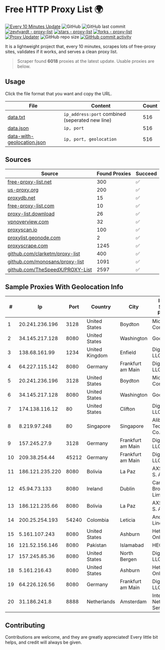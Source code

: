 
# Free HTTP Proxy List 🌍

[![Every 10 Minutes Update](https://github.com/mertguvencli/http-proxy-list/actions/workflows/main.yml/badge.svg?branch=main)](https://github.com/mertguvencli/http-proxy-list/actions/workflows/main.yml)
![GitHub](https://img.shields.io/github/license/mertguvencli/http-proxy-list)
![GitHub last commit](https://img.shields.io/github/last-commit/mertguvencli/http-proxy-list)
[![zevtyardt - proxy-list](https://img.shields.io/static/v1?label=zevtyardt&message=proxy-list&color=blue&logo=github)](https://github.com/zevtyardt/proxy-list "Go to GitHub repo")
[![stars - proxy-list](https://img.shields.io/github/stars/zevtyardt/proxy-list?style=social)](https://github.com/zevtyardt/proxy-list)
[![forks - proxy-list](https://img.shields.io/github/forks/zevtyardt/proxy-list?style=social)](https://github.com/zevtyardt/proxy-list)
[![Proxy Updater](https://github.com/zevtyardt/proxy-list/workflows/Proxy%20Updater/badge.svg)](https://github.com/zevtyardt/proxy-list/actions?query=workflow:"Proxy+Updater")
![GitHub repo size](https://img.shields.io/github/repo-size/zevtyardt/proxy-list)
[![GitHub commit activity](https://img.shields.io/github/commit-activity/m/zevtyardt/proxy-list?logo=commits)](https://github.com/zevtyardt/proxy-list/commits/main)

It is a lightweight project that, every 10 minutes, scrapes lots of free-proxy sites, validates if it works, and serves a clean proxy list.

> Scraper found **6018** proxies at the latest update. Usable proxies are below.

## Usage

Click the file format that you want and copy the URL.

|File|Content|Count|
|----|-------|-----|
|[data.txt](https://raw.githubusercontent.com/mertguvencli/http-proxy-list/main/proxy-list/data.txt)|`ip_address:port` combined (seperated new line)|516|
|[data.json](https://raw.githubusercontent.com/mertguvencli/http-proxy-list/main/proxy-list/data.json)|`ip, port`|516|
|[data-with-geolocation.json](https://raw.githubusercontent.com/mertguvencli/http-proxy-list/main/proxy-list/data-with-geolocation.json)|`ip, port, geolocation`|516|

## Sources

|Source|Found Proxies|Succeed|
|------|-------------|-------|
|[free-proxy-list.net](https://free-proxy-list.net)|300|✅|
|[us-proxy.org](https://www.us-proxy.org)|200|✅|
|[proxydb.net](http://proxydb.net)|15|✅|
|[free-proxy-list.com](https://free-proxy-list.com/?page=&port=&type%5B%5D=http&type%5B%5D=https&up_time=0&search=Search)|10|✅|
|[proxy-list.download](https://www.proxy-list.download/HTTP)|26|✅|
|[vpnoverview.com](https://vpnoverview.com/privacy/anonymous-browsing/free-proxy-servers)|32|✅|
|[proxyscan.io](https://www.proxyscan.io)|100|✅|
|[proxylist.geonode.com](https://proxylist.geonode.com/api/proxy-list?limit=300&page=1&sort_by=lastChecked&sort_type=desc&protocols=http,https)|2|✅|
|[proxyscrape.com](https://api.proxyscrape.com/v2/?request=displayproxies&protocol=http&timeout=10000&country=all&ssl=all&anonymity=all)|1245|✅|
|[github.com/clarketm/proxy-list](https://raw.githubusercontent.com/clarketm/proxy-list/master/proxy-list-raw.txt)|400|✅|
|[github.com/monosans/proxy-list](https://raw.githubusercontent.com/monosans/proxy-list/main/proxies/http.txt)|1091|✅|
|[github.com/TheSpeedX/PROXY-List](https://raw.githubusercontent.com/TheSpeedX/PROXY-List/master/http.txt)|2597|✅|


## Sample Proxies With Geolocation Info

|#|Ip|Port|Country|City|Internet Service Provider|
|-|--|----|-------|----|-------------------------|
|1|20.241.236.196|3128|United States|Boydton|Microsoft Corporation|
|2|34.145.217.128|8080|United States|Washington|Google LLC|
|3|138.68.161.99|1234|United Kingdom|Enfield|DigitalOcean, LLC|
|4|64.227.115.142|8080|Germany|Frankfurt am Main|DigitalOcean, LLC|
|5|20.241.236.196|3128|United States|Boydton|Microsoft Corporation|
|6|34.145.217.128|8080|United States|Washington|Google LLC|
|7|174.138.116.12|80|United States|Clifton|DigitalOcean, LLC|
|8|8.219.97.248|80|Singapore|Singapore|Alibaba (US) Technology Co., Ltd.|
|9|157.245.27.9|3128|Germany|Frankfurt am Main|DigitalOcean, LLC|
|10|209.38.254.44|45212|Germany|Frankfurt am Main|DigitalOcean, LLC|
|11|186.121.235.220|8080|Bolivia|La Paz|AXS Bolivia S. A.|
|12|45.94.73.133|8080|Ireland|Dublin|Carnsore Broadband Limited|
|13|186.121.235.66|8080|Bolivia|La Paz|AXS Bolivia S. A.|
|14|200.25.254.193|54240|Colombia|Leticia|Andinet ON Line|
|15|5.161.107.243|8080|United States|Ashburn|Hetzner Online GmbH|
|16|121.52.156.146|8080|Pakistan|Islamabad|HEC|
|17|157.245.85.36|8080|United States|North Bergen|DigitalOcean, LLC|
|18|5.161.216.43|8080|United States|Ashburn|Hetzner Online GmbH|
|19|64.226.126.56|8080|Germany|Frankfurt am Main|DigitalOcean, LLC|
|20|31.186.241.8|8888|Netherlands|Amsterdam|InterNAP Network Services|



## Contributing

Contributions are welcome, and they are greatly appreciated! Every
little bit helps, and credit will always be given.

